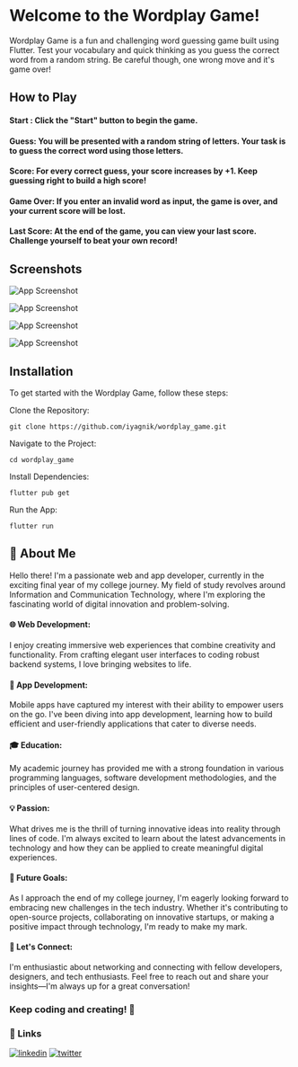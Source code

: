 
# Welcome to the Wordplay Game!

Wordplay Game is a fun and challenging word guessing game built using Flutter. Test your vocabulary and quick thinking as you guess the correct word from a random string. Be careful though, one wrong move and it's game over!
## How to Play

#### **Start :** Click the "Start" button to begin the game.



#### **Guess:** You will be presented with a random string of letters. Your task is to guess the correct word using those letters.

#### **Score:** For every correct guess, your score increases by +1. Keep guessing right to build a high score!

#### **Game Over:** If you enter an invalid word as input, the game is over, and your current score will be lost.

#### **Last Score:** At the end of the game, you can view your last score. Challenge yourself to beat your own record!


## Screenshots

![App Screenshot](https://cdn.discordapp.com/attachments/1145069502418124861/1145355292784214077/image.png)

![App Screenshot](https://cdn.discordapp.com/attachments/1145069502418124861/1145355600469962882/image.png)

![App Screenshot](https://cdn.discordapp.com/attachments/1145069502418124861/1145359354183307304/image.png)

![App Screenshot](https://cdn.discordapp.com/attachments/1145069502418124861/1145359453563138191/image.png)

## Installation

 To get started with the Wordplay Game, follow these steps:

    
Clone the Repository: 

```git clone https://github.com/iyagnik/wordplay_game.git```

Navigate to the Project: 

```cd wordplay_game```

Install Dependencies: 

```flutter pub get```


Run the App: 

```flutter run```
## 🚀 About Me
Hello there! I'm a passionate web and app developer, currently in the exciting final year of my college journey. My field of study revolves around Information and Communication Technology, where I'm exploring the fascinating world of digital innovation and problem-solving.

#### 🌐 Web Development: 
I enjoy creating immersive web experiences that combine creativity and functionality. From crafting elegant user interfaces to coding robust backend systems, I love bringing websites to life.

#### 📱 App Development: 
Mobile apps have captured my interest with their ability to empower users on the go. I've been diving into app development, learning how to build efficient and user-friendly applications that cater to diverse needs.

#### 🎓 Education: 
My academic journey has provided me with a strong foundation in various programming languages, software development methodologies, and the principles of user-centered design.

#### 💡 Passion: 
What drives me is the thrill of turning innovative ideas into reality through lines of code. I'm always excited to learn about the latest advancements in technology and how they can be applied to create meaningful digital experiences.

#### 🌟 Future Goals: 
As I approach the end of my college journey, I'm eagerly looking forward to embracing new challenges in the tech industry. Whether it's contributing to open-source projects, collaborating on innovative startups, or making a positive impact through technology, I'm ready to make my mark.

#### 🤝 Let's Connect: 
I'm enthusiastic about networking and connecting with fellow developers, designers, and tech enthusiasts. Feel free to reach out and share your insights—I'm always up for a great conversation!

### Keep coding and creating! 🚀






### 🔗 Links
[![linkedin](https://img.shields.io/badge/linkedin-0A66C2?style=for-the-badge&logo=linkedin&logoColor=white)](https://www.linkedin.com/in/yagnik7/)
[![twitter](https://img.shields.io/badge/twitter-1DA1F2?style=for-the-badge&logo=twitter&logoColor=white)](https://twitter.com/iyagnik7)

